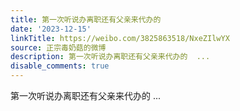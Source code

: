 ```yaml
---
title: 第一次听说办离职还有父亲来代办的
date: '2023-12-15'
linkTitle: https://weibo.com/3825863518/NxeZIlwYX
source: 正宗毒奶菇的微博
description: 第一次听说办离职还有父亲来代办的  ...
disable_comments: true
---
```

第一次听说办离职还有父亲来代办的  ...